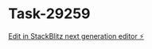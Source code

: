 # Task-29259

[Edit in StackBlitz next generation editor ⚡️](https://stackblitz.com/~/github.com/kevin-turing/Task-29259)